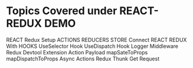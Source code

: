 # Topics Covered under REACT-REDUX DEMO
REACT Redux Setup
ACTIONS
REDUCERS
STORE
Connect
REACT REDUX With HOOKS
UseSelector Hook
UseDispatch Hook
Logger Middleware
Redux Devtool Extension
Action Payload
mapSateToProps
mapDispatchToProps
Async Actions
Redux Thunk Get Request